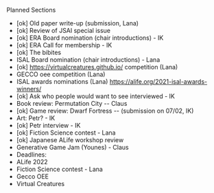 Planned Sections


- [ok] Old paper write-up (submission, Lana) 
- [ok] Review of JSAI special issue
- [ok] ERA Board nomination (chair introductions) - IK
- [ok] ERA Call for membership - IK
- [ok] The bibites
- ISAL Board nomination (chair introductions) - Lana
- [ok] https://virtualcreatures.github.io/ competition (Lana)
- GECCO oee competition (Lana)
- ISAL awards nominations (Lana)
  https://alife.org/2021-isal-awards-winners/
- [ok] Ask who people would want to see interviewed - IK
- Book review: Permutation City -- Claus
- [ok] Game review: Dwarf Fortress -- (submission on 07/02, IK)
- Art: Petr? - IK
- [ok] Petr interview - IK
- [ok] Fiction Science contest - Lana
- [ok] Japanese ALife workshop review
- Generative Game Jam (Younes) - Claus
- Deadlines:
-   ALife 2022
-   Fiction Science contest - Lana
-   Gecco OEE
-   Virtual Creatures

